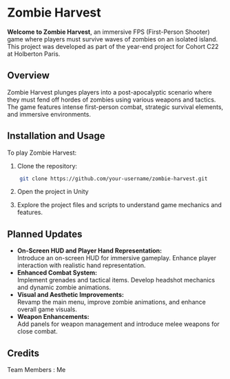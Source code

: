 # Zombie Harvest

__Welcome to Zombie Harvest__, an immersive FPS (First-Person Shooter) game where players must survive waves of zombies on an isolated island. This project was developed as part of the year-end project for Cohort C22 at Holberton Paris.

## Overview

Zombie Harvest plunges players into a post-apocalyptic scenario where they must fend off hordes of zombies using various weapons and tactics. The game features intense first-person combat, strategic survival elements, and immersive environments.

## Installation and Usage

To play Zombie Harvest:

1. Clone the repository:
```bash
    git clone https://github.com/your-username/zombie-harvest.git
```

2. Open the project in Unity

3. Explore the project files and scripts to understand game mechanics and features.


## Planned Updates

+ **On-Screen HUD and Player Hand Representation:**  
    Introduce an on-screen HUD for immersive gameplay. Enhance player interaction with realistic hand representation.
+ **Enhanced Combat System:**  
    Implement grenades and tactical items. Develop headshot mechanics and dynamic zombie animations.
+ **Visual and Aesthetic Improvements:**  
    Revamp the main menu, improve zombie animations, and enhance overall game visuals.
+ **Weapon Enhancements:**  
    Add panels for weapon management and introduce melee weapons for close combat.

## Credits

Team Members : Me 
